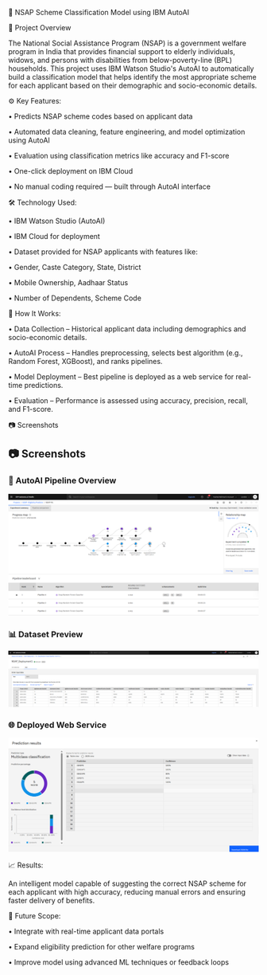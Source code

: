 🧠 NSAP Scheme Classification Model using IBM AutoAI

📌 Project Overview

The National Social Assistance Program (NSAP) is a government welfare program in India that provides financial support to elderly individuals, widows, and persons with disabilities from below-poverty-line (BPL) households. This project uses IBM Watson Studio's AutoAI to automatically build a classification model that helps identify the most appropriate scheme for each applicant based on their demographic and socio-economic details.


⚙️ Key Features:

  • Predicts NSAP scheme codes based on applicant data

  • Automated data cleaning, feature engineering, and model optimization using AutoAI

  • Evaluation using classification metrics like accuracy and F1-score

  • One-click deployment on IBM Cloud

  • No manual coding required — built through AutoAI interface


🛠️ Technology Used:

  • IBM Watson Studio (AutoAI)

  • IBM Cloud for deployment
 
  • Dataset provided for NSAP applicants with features like:

  • Gender, Caste Category, State, District

  • Mobile Ownership, Aadhaar Status

  • Number of Dependents, Scheme Code


🚀 How It Works:

  • Data Collection – Historical applicant data including demographics and socio-economic details.

  • AutoAI Process – Handles preprocessing, selects best algorithm (e.g., Random Forest, XGBoost), and ranks pipelines.

  • Model Deployment – Best pipeline is deployed as a web service for real-time predictions.

  • Evaluation – Performance is assessed using accuracy, precision, recall, and F1-score.


📷 Screenshots

## 📷 Screenshots

### 🔧 AutoAI Pipeline Overview
![AutoAI Pipeline](images/Screenshot%202025-07-31%20023001.png)


### 📊 Dataset Preview
![Dataset](images/Screenshot%202025-07-31%20025452.png)


### 🌐 Deployed Web Service
![Deployment](images/Deployment_WebService.png)






📈 Results:

An intelligent model capable of suggesting the correct NSAP scheme for each applicant with high accuracy, reducing manual errors and ensuring faster delivery of benefits.


🔮 Future Scope:

   • Integrate with real-time applicant data portals

   • Expand eligibility prediction for other welfare programs

   • Improve model using advanced ML techniques or feedback loops
